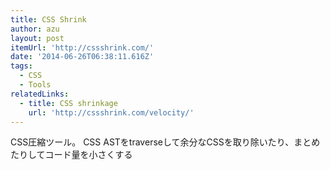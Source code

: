 ```yaml
---
title: CSS Shrink
author: azu
layout: post
itemUrl: 'http://cssshrink.com/'
date: '2014-06-26T06:38:11.616Z'
tags:
  - CSS
  - Tools
relatedLinks:
  - title: CSS shrinkage
    url: 'http://cssshrink.com/velocity/'
---
```

CSS圧縮ツール。
CSS ASTをtraverseして余分なCSSを取り除いたり、まとめたりしてコード量を小さくする
